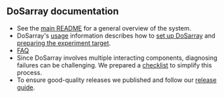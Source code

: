 ## DoSarray documentation

* See the [main README](../README.md) for a general overview of the system.
* DoSarray's [usage](USAGE.md) information describes how to [set up DoSarray](SETUP.md) and [preparing the experiment target](TARGET.md).
* [FAQ](FAQ.md)
* Since DoSarray involves multiple interacting components, diagnosing failures can be challenging. We prepared a [checklist](CHECKLIST.md) to simplify this process.
* To ensure good-quality releases we published and follow our [release guide](RELEASE_GUIDE.md).
